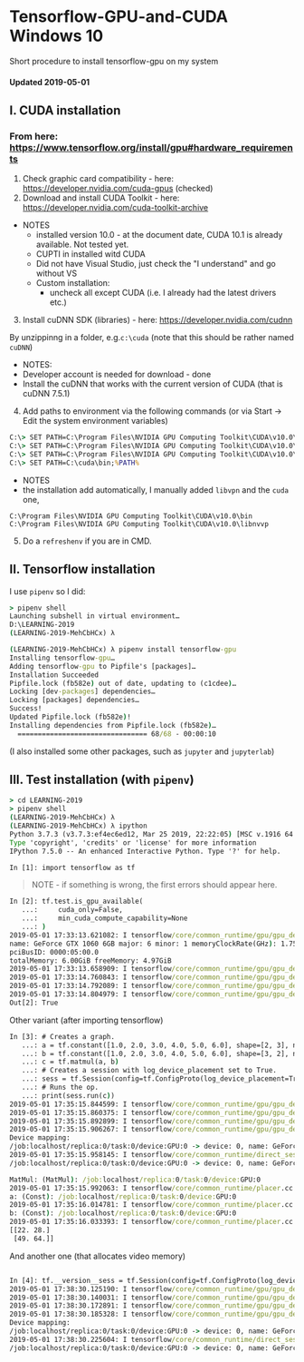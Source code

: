 # Tensorflow-GPU-and-CUDA Windows 10
Short procedure to install tensorflow-gpu on my system

#### Updated 2019-05-01

## I. CUDA installation
### From here: https://www.tensorflow.org/install/gpu#hardware_requirements
1. Check graphic card compatibility - here: https://developer.nvidia.com/cuda-gpus (checked)
2. Download and install CUDA Toolkit - here: https://developer.nvidia.com/cuda-toolkit-archive
* NOTES
  * installed version 10.0 - at the document date, CUDA 10.1 is already available. Not tested yet.
  * CUPTI in installed witd CUDA
  * Did not have Visual Studio, just check the "I understand" and go without VS
  * Custom installation:
    * uncheck all except CUDA (i.e. I already had the latest drivers etc.)
3. Install cuDNN SDK (libraries) - here: https://developer.nvidia.com/cudnn

By unzippinng in a folder, e.g.```c:\cuda``` (note that this should be rather named ```cuDNN```)
* NOTES:
 * Developer account is needed for download - done
 * Install the cuDNN that works with the current version of CUDA (that is cuDNN 7.5.1)
 
4. Add paths to environment via the following commands (or via Start -> Edit the system environment variables)
```cmd
C:\> SET PATH=C:\Program Files\NVIDIA GPU Computing Toolkit\CUDA\v10.0\bin;%PATH%
C:\> SET PATH=C:\Program Files\NVIDIA GPU Computing Toolkit\CUDA\v10.0\extras\CUPTI\libx64;%PATH%
C:\> SET PATH=C:\Program Files\NVIDIA GPU Computing Toolkit\CUDA\v10.0\include;%PATH%
C:\> SET PATH=C:\cuda\bin;%PATH%

```
* NOTES
 * the installation add automatically, I manually added ```libvpn``` and the ```cuda``` one,
 ```
 C:\Program Files\NVIDIA GPU Computing Toolkit\CUDA\v10.0\bin
 C:\Program Files\NVIDIA GPU Computing Toolkit\CUDA\v10.0\libnvvp
```

5. Do a ```refreshenv``` if you are in CMD.

## II. Tensorflow installation
I use ```pipenv``` so I did:
```cmd
> pipenv shell
Launching subshell in virtual environment…
D:\LEARNING-2019
(LEARNING-2019-MehCbHCx) λ

(LEARNING-2019-MehCbHCx) λ pipenv install tensorflow-gpu
Installing tensorflow-gpu…
Adding tensorflow-gpu to Pipfile's [packages]…
Installation Succeeded
Pipfile.lock (fb582e) out of date, updating to (c1cdee)…
Locking [dev-packages] dependencies…
Locking [packages] dependencies…
Success!
Updated Pipfile.lock (fb582e)!
Installing dependencies from Pipfile.lock (fb582e)…
  ================================ 68/68 - 00:00:10
```
(I also installed some other packages, such as ```jupyter``` and ```jupyterlab```)

## III. Test installation (with ```pipenv```)
```cmd
> cd LEARNING-2019
> pipenv shell
(LEARNING-2019-MehCbHCx) λ
(LEARNING-2019-MehCbHCx) λ ipython
Python 3.7.3 (v3.7.3:ef4ec6ed12, Mar 25 2019, 22:22:05) [MSC v.1916 64 bit (AMD64)]
Type 'copyright', 'credits' or 'license' for more information
IPython 7.5.0 -- An enhanced Interactive Python. Type '?' for help.

In [1]: import tensorflow as tf
```
> NOTE - if something is wrong, the first errors should appear here.

```cmd
In [2]: tf.test.is_gpu_available(
   ...:     cuda_only=False,
   ...:     min_cuda_compute_capability=None
   ...: )
2019-05-01 17:33:13.621082: I tensorflow/core/common_runtime/gpu/gpu_device.cc:1433] Found device 0 with properties:
name: GeForce GTX 1060 6GB major: 6 minor: 1 memoryClockRate(GHz): 1.759
pciBusID: 0000:05:00.0
totalMemory: 6.00GiB freeMemory: 4.97GiB
2019-05-01 17:33:13.658909: I tensorflow/core/common_runtime/gpu/gpu_device.cc:1512] Adding visible gpu devices: 0
2019-05-01 17:33:14.760843: I tensorflow/core/common_runtime/gpu/gpu_device.cc:984] Device interconnect StreamExecutor with strength 1 edge matrix: 2019-05-01 17:33:14.781144: I tensorflow/core/common_runtime/gpu/gpu_device.cc:990]      0
2019-05-01 17:33:14.792089: I tensorflow/core/common_runtime/gpu/gpu_device.cc:1003] 0:   N
2019-05-01 17:33:14.804979: I tensorflow/core/common_runtime/gpu/gpu_device.cc:1115] Created TensorFlow device (/device:GPU:0 with 4716 MB memory) -> physical GPU (device: 0, name: GeForce GTX 1060 6GB, pci bus id: 0000:05:00.0, compute capability: 6.1)
Out[2]: True
```
Other variant (after importing tensorflow)

```cmd
In [3]: # Creates a graph.
   ...: a = tf.constant([1.0, 2.0, 3.0, 4.0, 5.0, 6.0], shape=[2, 3], name='a')
   ...: b = tf.constant([1.0, 2.0, 3.0, 4.0, 5.0, 6.0], shape=[3, 2], name='b')
   ...: c = tf.matmul(a, b)
   ...: # Creates a session with log_device_placement set to True.
   ...: sess = tf.Session(config=tf.ConfigProto(log_device_placement=True))
   ...: # Runs the op.
   ...: print(sess.run(c))
2019-05-01 17:35:15.844599: I tensorflow/core/common_runtime/gpu/gpu_device.cc:1512] Adding visible gpu devices: 0
2019-05-01 17:35:15.860375: I tensorflow/core/common_runtime/gpu/gpu_device.cc:984] Device interconnect StreamExecutor with strength 1 edge matrix: 2019-05-01 17:35:15.881228: I tensorflow/core/common_runtime/gpu/gpu_device.cc:990]      0
2019-05-01 17:35:15.892899: I tensorflow/core/common_runtime/gpu/gpu_device.cc:1003] 0:   N
2019-05-01 17:35:15.906267: I tensorflow/core/common_runtime/gpu/gpu_device.cc:1115] Created TensorFlow device (/job:localhost/replica:0/task:0/device:GPU:0 with 4716 MB memory) -> physical GPU (device: 0, name: GeForce GTX 1060 6GB, pci bus id: 0000:05:00.0, compute capability: 6.1)
Device mapping:
/job:localhost/replica:0/task:0/device:GPU:0 -> device: 0, name: GeForce GTX 1060 6GB, pci bus id: 0000:05:00.0, compute capability: 6.1
2019-05-01 17:35:15.958145: I tensorflow/core/common_runtime/direct_session.cc:317] Device mapping:
/job:localhost/replica:0/task:0/device:GPU:0 -> device: 0, name: GeForce GTX 1060 6GB, pci bus id: 0000:05:00.0, compute capability: 6.1

MatMul: (MatMul): /job:localhost/replica:0/task:0/device:GPU:0
2019-05-01 17:35:15.992063: I tensorflow/core/common_runtime/placer.cc:1059] MatMul: (MatMul)/job:localhost/replica:0/task:0/device:GPU:0
a: (Const): /job:localhost/replica:0/task:0/device:GPU:0
2019-05-01 17:35:16.014781: I tensorflow/core/common_runtime/placer.cc:1059] a: (Const)/job:localhost/replica:0/task:0/device:GPU:0
b: (Const): /job:localhost/replica:0/task:0/device:GPU:0
2019-05-01 17:35:16.033393: I tensorflow/core/common_runtime/placer.cc:1059] b: (Const)/job:localhost/replica:0/task:0/device:GPU:0
[[22. 28.]
 [49. 64.]]
```
And another one (that allocates video memory)

```cmd

In [4]: tf.__version__sess = tf.Session(config=tf.ConfigProto(log_device_placement=True))
2019-05-01 17:38:30.125190: I tensorflow/core/common_runtime/gpu/gpu_device.cc:1512] Adding visible gpu devices: 0
2019-05-01 17:38:30.140031: I tensorflow/core/common_runtime/gpu/gpu_device.cc:984] Device interconnect StreamExecutor with strength 1 edge matrix: 2019-05-01 17:38:30.160869: I tensorflow/core/common_runtime/gpu/gpu_device.cc:990]      0
2019-05-01 17:38:30.172891: I tensorflow/core/common_runtime/gpu/gpu_device.cc:1003] 0:   N
2019-05-01 17:38:30.185328: I tensorflow/core/common_runtime/gpu/gpu_device.cc:1115] Created TensorFlow device (/job:localhost/replica:0/task:0/device:GPU:0 with 4716 MB memory) -> physical GPU (device: 0, name: GeForce GTX 1060 6GB, pci bus id: 0000:05:00.0, compute capability: 6.1)
Device mapping:
/job:localhost/replica:0/task:0/device:GPU:0 -> device: 0, name: GeForce GTX 1060 6GB, pci bus id: 0000:05:00.0, compute capability: 6.1
2019-05-01 17:38:30.225604: I tensorflow/core/common_runtime/direct_session.cc:317] Device mapping:
/job:localhost/replica:0/task:0/device:GPU:0 -> device: 0, name: GeForce GTX 1060 6GB, pci bus id: 0000:05:00.0, compute capability: 6.1
```
